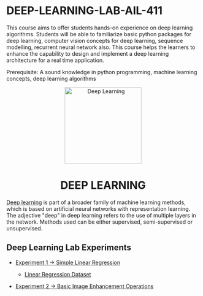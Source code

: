 # DEEP-LEARNING-LAB-AIL-411

This course aims to offer students hands-on experience on deep learning algorithms.
Students will be able to familiarize basic python packages for deep learning, computer vision concepts for deep learning, sequence modelling, recurrent neural network also. 
This course helps the learners to enhance the capability to design and implement a deep learning architecture for a real time application.

Prerequisite: A sound knowledge in python programming, machine learning concepts, deep 
learning algorithms

<div align="center">
<img src="https://img.icons8.com/external-becris-lineal-color-becris/200/external-deep-learning-artificial-intelligence-becris-lineal-color-becris.png" title = "Deep Learning" height='200'>
</div>

<h1 align="center"> DEEP LEARNING </h1>

<!-- ---------------------------------------------------  -->
[Deep learning](https://en.wikipedia.org/wiki/Deep_learning) is part of a broader family of machine learning methods, which is based on artificial neural networks with representation learning. The adjective "deep" in deep learning refers to the use of multiple layers in the network. Methods used can be either supervised, semi-supervised or unsupervised.

## Deep Learning Lab Experiments

* [Experiment 1 → Simple Linear Regression](https://github.com/004Ajay/Deep-Learning-LAB/blob/main/LinReg.ipynb)

	* [Linear Regression Dataset](https://github.com/004Ajay/Deep-Learning-LAB/blob/main/LinReg_syn_data.csv)

* [Experiment 2 → Basic Image Enhancement Operations](https://github.com/004Ajay/Deep-Learning-LAB/blob/main/ImgEnh.ipynb)
